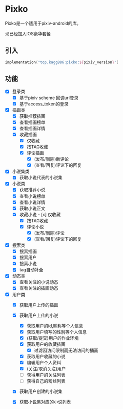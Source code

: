 # Pixko

Pixko是一个适用于pixiv-android的库。

现已经加入IOS豪华套餐

## 引入

```kotlin
implementation("top.kagg886:pixko:${pixiv_version}")
```

## 功能

- [x] 登录类
    - [x] 基于pixiv scheme 回调url登录
    - [x] 基于access_token的登录
- [x] 插画类
    - [x] 获取推荐插画
    - [x] 查看插画榜单
    - [x] 查看插画详情
  - [x] 收藏插画
      - [x] 仅收藏
      - [x] 按TAG收藏
    - [x] 评论插画
      - [x] (发布/删除)新评论
      - [x] (查看/回复)评论下的回复
- [x] 小说集类
  - [x] 获取小说代表的小说集
- [x] 小说类
    - [x] 获取推荐小说
    - [x] 查看小说榜单
    - [x] 查看小说详情
    - [x] 获取小说正文
  - [x] 收藏小说
        - [x] 仅收藏
      - [x] 按TAG收藏
    - [x] 评论小说
        - [x] (发布/删除)评论
        - [x] (查看/回复)评论下的回复
- [x] 搜索类
    - [x] 搜索插画
    - [x] 搜索用户
    - [x] 搜索小说
    - [x] tag自动补全
- [x] 动态类
    - [x] 查看关注的小说动态
    - [x] 查看关注的插画动态
- [x] 用户类
    - [x] 获取用户上传的插画
  - [x] 获取用户上传的小说
    - [x] 获取用户的id,昵称等个人信息
    - [x] 获取用户填写的性别等个人信息
    - [x] (获取/提交)用户的作业环境
    - [x] 获取用户的收藏插画
      - [x] 过滤因访问限制而无法访问的插画
    - [x] 获取用户收藏的小说
    - [x] 编辑用户个人资料
    - [x] (关注/取消关注)用户
    - [ ] 获得用户的关注列表
    - [ ] 获得自己的粉丝列表
  - [x] 获取用户创建的小说集
  - [x] 获取小说集对应的小说列表

